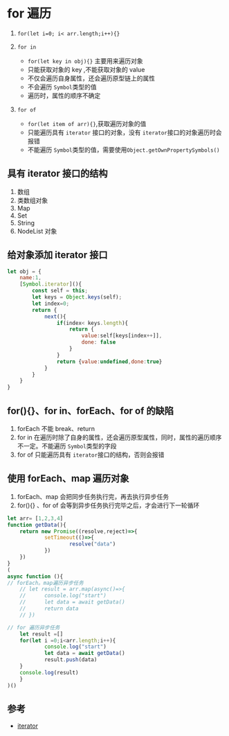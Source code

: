 # for 遍历

1. `for(let i=0; i< arr.length;i++){}`
2. `for in`

	* `for(let key in obj){}` 主要用来遍历对象
	* 只能获取对象的 key ,不能获取对象的 value
	* 不仅会遍历自身属性，还会遍历原型链上的属性
	* 不会遍历 `Symbol`类型的值
	* 遍历时，属性的顺序不确定

3. `for of`

	* `for(let item of arr){}`,获取遍历对象的值
	* 只能遍历具有 `iterator` 接口的对象，没有 `iterator`接口的对象遍历时会报错
	* 不能遍历 `Symbol`类型的值，需要使用`Object.getOwnPropertySymbols()`

## 具有 iterator 接口的结构

1. 数组
2. 类数组对象
3. Map
4. Set
5. String
6. NodeList 对象

## 给对象添加 iterator 接口

```js
let obj = {
	name:1,
	[Symbol.iterator](){
		const self = this;
		let keys = Object.keys(self);
		let index=0;
		return {
			next(){
				if(index< keys.length){
					return {
						value:self[keys[index++]],
						done: false
					}
				}
				return {value:undefined,done:true}
			}
		}
	}
}
```

## for(){}、for in、forEach、for of 的缺陷

1. forEach 不能 break、return
2. for in 在遍历时除了自身的属性，还会遍历原型属性，同时，属性的遍历顺序不一定。不能遍历 `Symbol`类型的字段
3. for of 只能遍历具有 `iterator`接口的结构，否则会报错

## 使用 forEach、map 遍历对象

1. forEach、map 会把同步任务执行完，再去执行异步任务
2. for(){} 、for of 会等到异步任务执行完毕之后，才会进行下一轮循环

```js
let arr= [1,2,3,4]
function getData(){
	return new Promise((resolve,reject)=>{
			setTimeout(()=>{
					resolve("data")
			})
	})
}
(
async function (){
// forEach。map遍历异步任务
	// let result = arr.map(async()=>{
	// 		console.log("start")
	// 		let data = await getData()
	// 		return data
	// })

// for 遍历异步任务
	let result =[]
	for(let i =0;i<arr.length;i++){
			console.log("start")
			let data = await getData()
			result.push(data)
	}
	console.log(result)
	}
)()
```

## 参考

* [iterator](https://es6.ruanyifeng.com/#docs/iterator)
